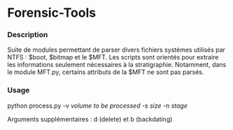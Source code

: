 # Forensic-Tools

### Description
Suite de modules permettant de parser divers fichiers systèmes utilisés par NTFS : $boot, $bitmap et le $MFT. Les scripts sont orientés pour extraire les informations seulement nécessaires à la stratigraphie.
Notamment, dans le module MFT.py, certains attributs de la $MFT ne sont pas parsés.

### Usage 
python process.py -v *volume to be processed* -s *size* -n *stage*

Arguments supplémentaires : d (delete) et b (backdating)